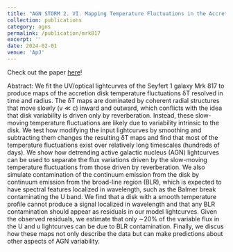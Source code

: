 ```yaml
---
title: "AGN STORM 2. VI. Mapping Temperature Fluctuations in the Accretion Disk of Mrk 817"
collection: publications
category: agns
permalink: /publication/mrk817
excerpt: ''
date: 2024-02-01
venue: 'ApJ'
---
```


Check out the paper <a href="https://ui.adsabs.harvard.edu/abs/2024ApJ...961..219N/abstract" target="_blank">here</a>! 

Abstract: We fit the UV/optical lightcurves of the Seyfert 1 galaxy Mrk 817 to produce maps of the accretion disk temperature fluctuations δT resolved in time and radius. The δT maps are dominated by coherent radial structures that move slowly (v ≪ c) inward and outward, which conflicts with the idea that disk variability is driven only by reverberation. Instead, these slow-moving temperature fluctuations are likely due to variability intrinsic to the disk. We test how modifying the input lightcurves by smoothing and subtracting them changes the resulting δT maps and find that most of the temperature fluctuations exist over relatively long timescales (hundreds of days). We show how detrending active galactic nucleus (AGN) lightcurves can be used to separate the flux variations driven by the slow-moving temperature fluctuations from those driven by reverberation. We also simulate contamination of the continuum emission from the disk by continuum emission from the broad-line region (BLR), which is expected to have spectral features localized in wavelength, such as the Balmer break contaminating the U band. We find that a disk with a smooth temperature profile cannot produce a signal localized in wavelength and that any BLR contamination should appear as residuals in our model lightcurves. Given the observed residuals, we estimate that only ∼20% of the variable flux in the U and u lightcurves can be due to BLR contamination. Finally, we discus how these maps not only describe the data but can make predictions about other aspects of AGN variability. 


